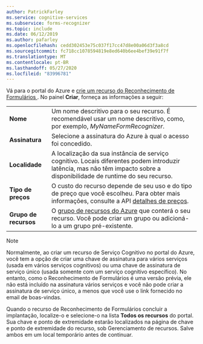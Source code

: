```yaml
---
author: PatrickFarley
ms.service: cognitive-services
ms.subservice: forms-recognizer
ms.topic: include
ms.date: 06/12/2019
ms.author: pafarley
ms.openlocfilehash: cedd302453e75c037f17cc47d8e00a06d3f3a8cd
ms.sourcegitcommit: fc718cc1078594819e8ed640b6ee4bef39e91f7f
ms.translationtype: MT
ms.contentlocale: pt-BR
ms.lasthandoff: 05/27/2020
ms.locfileid: "83996781"
---
```

Vá para o portal do Azure e <a href="https://ms.portal.azure.com/#create/Microsoft.CognitiveServicesFormRecognizer" title="Criar um recurso do Reconhecimento de Formulários" target="_blank">crie um recurso do Reconhecimento de Formulários <span class="docon docon-navigate-external x-hidden-focus"></span></a>. No painel **Criar**, forneça as informações a seguir:

|    |    |
|--|--|
| **Nome** | Um nome descritivo para o seu recurso. É recomendável usar um nome descritivo, como, por exemplo, *MyNameFormRecognizer*. |
| **Assinatura** | Selecione a assinatura do Azure à qual o acesso foi concedido. |
| **Localidade** | A localização da sua instância de serviço cognitivo. Locais diferentes podem introduzir latência, mas não têm impacto sobre a disponibilidade de runtime do seu recurso. |
| **Tipo de preços** | O custo do recurso depende de seu uso e do tipo de preço que você escolheu. Para obter mais informações, consulte a API [detalhes de preços](https://azure.microsoft.com/pricing/details/cognitive-services/).
| **Grupo de recursos** | O [grupo de recursos do Azure](https://docs.microsoft.com/azure/cloud-adoption-framework/govern/resource-consistency/resource-access-management#what-is-an-azure-resource-group) que conterá o seu recurso. Você pode criar um grupo ou adicioná-lo a um grupo pré-existente. |

> [!NOTE]
> Normalmente, ao criar um recurso de Serviço Cognitivo no portal do Azure, você tem a opção de criar uma chave de assinatura para vários serviços (usada em vários serviços cognitivos) ou uma chave de assinatura de serviço único (usada somente com um serviço cognitivo específico). No entanto, como o Reconhecimento de Formulários é uma versão prévia, ele não está incluído na assinatura vários serviços e você não pode criar a assinatura de serviço único, a menos que você use o link fornecido no email de boas-vindas.

Quando o recurso de Reconhecimento de Formulários concluir a implantação, localize-o e selecione-o na lista **Todos os recursos** do portal. Sua chave e ponto de extremidade estarão localizados na página de chave e ponto de extremidade do recurso, sob Gerenciamento de recursos. Salve ambos em um local temporário antes de continuar.
